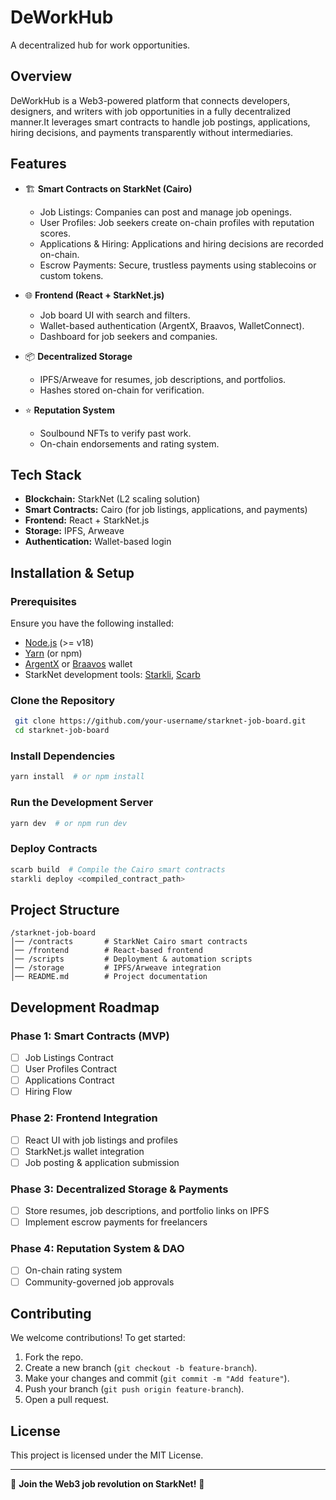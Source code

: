 # DeWorkHub
 A decentralized hub for work opportunities.

## **Overview**
DeWorkHub is a Web3-powered platform that connects developers, designers, and writers with job opportunities in a fully decentralized manner.It leverages smart contracts to handle job postings, applications, hiring decisions, and payments transparently without intermediaries.

## **Features**
- 🏗 **Smart Contracts on StarkNet (Cairo)**
  - Job Listings: Companies can post and manage job openings.
  - User Profiles: Job seekers create on-chain profiles with reputation scores.
  - Applications & Hiring: Applications and hiring decisions are recorded on-chain.
  - Escrow Payments: Secure, trustless payments using stablecoins or custom tokens.

- 🌐 **Frontend (React + StarkNet.js)**
  - Job board UI with search and filters.
  - Wallet-based authentication (ArgentX, Braavos, WalletConnect).
  - Dashboard for job seekers and companies.

- 📦 **Decentralized Storage**
  - IPFS/Arweave for resumes, job descriptions, and portfolios.
  - Hashes stored on-chain for verification.

- ⭐ **Reputation System**
  - Soulbound NFTs to verify past work.
  - On-chain endorsements and rating system.

## **Tech Stack**
- **Blockchain:** StarkNet (L2 scaling solution)
- **Smart Contracts:** Cairo (for job listings, applications, and payments)
- **Frontend:** React + StarkNet.js
- **Storage:** IPFS, Arweave
- **Authentication:** Wallet-based login

## **Installation & Setup**
### Prerequisites
Ensure you have the following installed:
- [Node.js](https://nodejs.org/) (>= v18)
- [Yarn](https://yarnpkg.com/) (or npm)
- [ArgentX](https://www.argent.xyz/) or [Braavos](https://braavos.app/) wallet
- StarkNet development tools: [Starkli](https://github.com/Software-Mansion/starkli), [Scarb](https://github.com/software-mansion/scarb)

### Clone the Repository
```sh
 git clone https://github.com/your-username/starknet-job-board.git
 cd starknet-job-board
```

### Install Dependencies
```sh
yarn install  # or npm install
```

### Run the Development Server
```sh
yarn dev  # or npm run dev
```

### Deploy Contracts
```sh
scarb build  # Compile the Cairo smart contracts
starkli deploy <compiled_contract_path>
```

## **Project Structure**
```
/starknet-job-board
│── /contracts       # StarkNet Cairo smart contracts
│── /frontend        # React-based frontend
│── /scripts         # Deployment & automation scripts
│── /storage         # IPFS/Arweave integration
│── README.md        # Project documentation
```

## **Development Roadmap**
### Phase 1: Smart Contracts (MVP)
- [ ] Job Listings Contract
- [ ] User Profiles Contract
- [ ] Applications Contract
- [ ] Hiring Flow

### Phase 2: Frontend Integration
- [ ] React UI with job listings and profiles
- [ ] StarkNet.js wallet integration
- [ ] Job posting & application submission

### Phase 3: Decentralized Storage & Payments
- [ ] Store resumes, job descriptions, and portfolio links on IPFS
- [ ] Implement escrow payments for freelancers

### Phase 4: Reputation System & DAO
- [ ] On-chain rating system
- [ ] Community-governed job approvals

## **Contributing**
We welcome contributions! To get started:
1. Fork the repo.
2. Create a new branch (`git checkout -b feature-branch`).
3. Make your changes and commit (`git commit -m "Add feature"`).
4. Push your branch (`git push origin feature-branch`).
5. Open a pull request.

## **License**
This project is licensed under the MIT License.

---

🚀 **Join the Web3 job revolution on StarkNet!** 🚀

